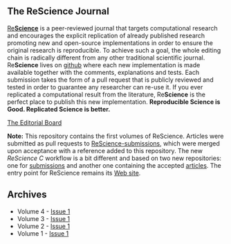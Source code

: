 ## The ReScience Journal

[Re**Science**](https://rescience.github.io) is a peer-reviewed journal that
targets computational research and encourages the explicit replication of
already published research promoting new and open-source implementations in
order to ensure the original research is reproducible. To achieve such a goal,
the whole editing chain is radically different from any other traditional
scientific journal. Re**Science** lives on
[github](https://github.com/ReScience/) where each new implementation is made
available together with the comments, explanations and tests. Each submission
takes the form of a pull request that is publicly reviewed and tested in order
to guarantee any researcher can re-use it. If you ever replicated a computational
result from the literature, Re**Science** is the perfect place to publish this
new implementation. **Reproducible Science is Good. Replicated Science is better.**

[The Editorial Board](https://rescience.github.io/board)

**Note:** This repository contains the first volumes of ReScience. Articles were
submitted as pull requests to [ReScience-submissions](https://github.com/ReScience/ReScience-submissions),
which were merged upon acceptance with a reference added to this repository. The
new *ReScience C* workflow is a bit different and based on two new repositories: one
for [submissions](https://github.com/ReScience/submissions) and another one containing
the accepted [articles](https://github.com/ReScience/articles).
The entry point for ReScience remains its [Web site](https://rescience.github.io/).


## Archives

* Volume 4 - [Issue 1](Volume%204%20-%20Issue%201.md)
* Volume 3 - [Issue 1](Volume%203%20-%20Issue%201.md)
* Volume 2 - [Issue 1](Volume%202%20-%20Issue%201.md)
* Volume 1 - [Issue 1](Volume%201%20-%20Issue%201.md)

